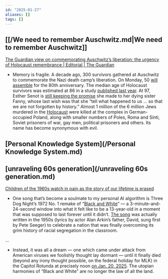 ```yaml
---
id: "2025-01-27"
aliases: []
tags: []
---
```


## [[/We need to remember Auschwitz.md|We need to remember Auschwitz]] 

[The Guardian view on commemorating Auschwitz’s liberation: the urgency of Holocaust remembrance | Editorial | The Guardian](https://www.theguardian.com/commentisfree/2025/jan/26/the-guardian-view-on-commemorating-auschwitzs-liberation-the-urgency-of-holocaust-remembrance)
- Memory is fragile. A decade ago, 300 survivors gathered at Auschwitz to commemorate the Nazi death camp’s liberation. On Monday, 50 [will assemble](https://www.theguardian.com/world/2025/jan/13/speeches-by-politicians-banned-at-80th-anniversary-of-auschwitzs-liberation) for the 80th anniversary. The median age of Holocaust survivors was estimated at 86 in a study [published last year](https://www.timesofisrael.com/global-study-finds-number-of-holocaust-survivors-shrank-by-half-since-2000/). At 97, Esther Senot is [still keeping the promise](https://www.thelocal.at/20250115/how-did-the-world-allow-auschwitz-nazi-death-camp-survivors-speak-out-ahead-of-anniversary) she made to her dying sister Fanny, whose last wish was that she “tell what happened to us ... so that we are not forgotten by history.” Almost 1 million of the 6 million Jews murdered in the [Holocaust](https://www.theguardian.com/world/holocaust) were killed at the complex in German-occupied Poland, along with smaller numbers of Poles, Roma and Sinti, Soviet prisoners of war, gay men, political prisoners and others. Its name has become synonymous with evil.

## [Personal Knowledge System](/Personal Knowledge System.md)
## [unraveling 60s generation](/unraveling 60s generation.md)
[Children of the 1960s watch in pain as the story of our lifetime is erased](https://www.inquirer.com/opinion/commentary/trump-presidency-1960s-civil-rights-20250126.html) 

- One song that’s become a soulmate to my personal AI algorithm is Three Dog Night’s 1972 No. 1 remake of “[Black and White](https://www.youtube.com/watch?v=4f65mO146Zo)” — a 3-minute-and-24-second window into what it felt like to be a 13-year-old in a moment that was supposed to last forever until it didn’t. [The song](https://www.songfacts.com/facts/three-dog-night/black-and-white) was actually written in the 1950s (lyrics by actor Alan Arkin’s father, David, sung first by Pete Seeger) to celebrate a nation that was finally overcoming its grim history of racial segregation in the classroom. 

…

- Instead, it was all a dream — one which came under attack from American viruses we foolishly thought lay dormant — until it finally died (beyond any irony thought possible, on the federal holiday for MLK) in the Capitol Rotunda at precisely noon [on Jan. 20, 2025](https://www.inquirer.com/columnists/attytood/trump-day-one-inauguration-20250121.html). The utopian harmonies of “Black and White” are no longer the law of all the land.
